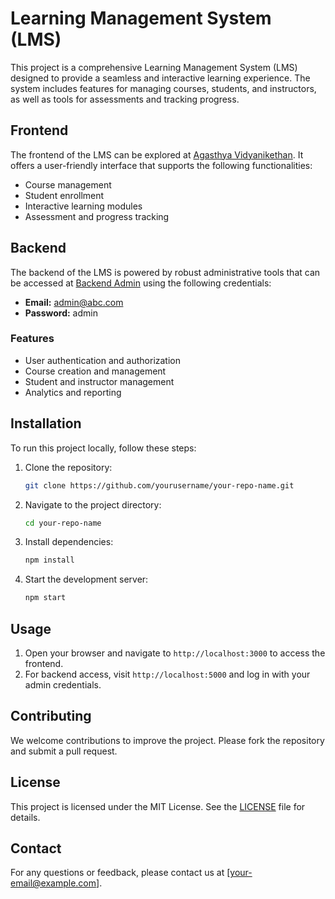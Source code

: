 # Learning Management System (LMS)

This project is a comprehensive Learning Management System (LMS) designed to provide a seamless and interactive learning experience. The system includes features for managing courses, students, and instructors, as well as tools for assessments and tracking progress.

## Frontend

The frontend of the LMS can be explored at [Agasthya Vidyanikethan](https://av.school/). It offers a user-friendly interface that supports the following functionalities:
- Course management
- Student enrollment
- Interactive learning modules
- Assessment and progress tracking

## Backend

The backend of the LMS is powered by robust administrative tools that can be accessed at [Backend Admin](https://abcv3.kods.app) using the following credentials:
- **Email:** admin@abc.com
- **Password:** admin

### Features
- User authentication and authorization
- Course creation and management
- Student and instructor management
- Analytics and reporting

## Installation

To run this project locally, follow these steps:

1. Clone the repository:
    ```sh
    git clone https://github.com/yourusername/your-repo-name.git
    ```

2. Navigate to the project directory:
    ```sh
    cd your-repo-name
    ```

3. Install dependencies:
    ```sh
    npm install
    ```

4. Start the development server:
    ```sh
    npm start
    ```

## Usage

1. Open your browser and navigate to `http://localhost:3000` to access the frontend.
2. For backend access, visit `http://localhost:5000` and log in with your admin credentials.

## Contributing

We welcome contributions to improve the project. Please fork the repository and submit a pull request.

## License

This project is licensed under the MIT License. See the [LICENSE](LICENSE) file for details.

## Contact

For any questions or feedback, please contact us at [your-email@example.com].
